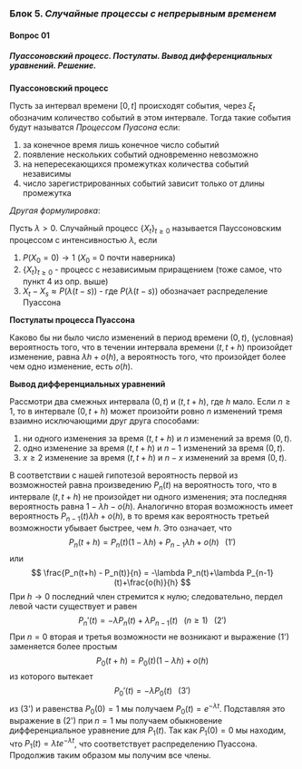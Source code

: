 ### Блок 5. *Случайные процессы с непрерывным временем*

#### Вопрос 01

##### Пуассоновский процесс. Постулаты. Вывод дифференциальных уравнений. Решение.

**Пуассоновский процесс**

Пусть за интервал времени $[0,t]$ происходят события, через $\xi_t$ обозначим количество событий в этом интервале. Тогда такие события будут называтся *Процессом Пуасона* если:

1. за конечное время лишь конечное число событий
2. появление нескольких событий одновременно невозможно
3. на непересекающихся промежутках количества событий независимы 
4. число зарегистрированных событий зависит только от длины промежутка

*Другая формулировка*:

Пусть $\lambda > 0$. Случайный процесс $\{X_t\}_{t\geq0}$ называется Пауссоновским процессом с интенсивностью $\lambda$, если

1. $P(X_0 = 0) \rightarrow1$ ($X_0$ = 0 почти наверника)
2. $\{X_t\}_{t\geq0}$ - процесс с независимым приращением (тоже самое, что пункт 4 из опр. выше)
3. $X_t - X_s \approx P(\lambda(t-s))$ - где $P(\lambda(t-s))$ обозначает распределение Пуассона  

**Постулаты процесса Пуассона**

Каково бы ни было число изменений в период времени $(0,t)$, (условная) вероятность того, что в течении интервала времени $(t,t+h)$ произойдет изменение, равна $\lambda h+o(h)$, а вероятность того, что произойдет более чем одно изменение, есть $o(h)$.

**Вывод дифференциальных уравнений**

Рассмотри два смежных интервала $(0,t)$ и $(t,t+h)$, где $h$ мало. Если $n\geq 1$, то в интервале $(0,t+h)$ может произойти ровно $n$ изменений тремя взаимно исключающими друг друга способами:

1) ни одного изменения за время $(t,t+h)$ и $n$ изменений за время $(0,t)$.
2) одно изменение за время  $(t,t+h)$ и $n-1$ изменений за время $(0,t)$.
3) $x\geq 2$ изменение за время  $(t,t+h)$ и $n-x$ изменений за время $(0,t)$.

В соответствии с нашей гипотезой вероятность первой из возможностей равна произведению $P_n(t)$ на вероятность того, что в интервале  $(t,t+h)$ не произойдет ни одного изменения; эта последняя вероятность равна $1-\lambda h-o(h)$. Аналогично вторая возможность имеет вероятность $P_{n-1}(t)\lambda h+o(h)$, в то время как вероятность третьей возможности убывает быстрее, чем $h$. Это означает, что 
$$
P_n(t+h)=P_n(t)(1-\lambda h)+P_{n-1}\lambda h+o(h)\;\;\;(1')
$$
или
$$
\frac{P_n(t+h) - P_n(t)}{n} = -\lambda P_n(t)+\lambda P_{n-1}(t)+\frac{o(h)}{h}
$$
При $h\rightarrow 0$ последний член стремится к нулю; следовательно, пердел левой части существует и равен
$$
P_n'(t)=-\lambda P_n(t)+\lambda P_{n-1}(t)\;\;\;(n\geq 1)\;\;\;(2')
$$
При $n=0$ вторая и третья возможности не возникают и выражение (1') заменяется более простым
$$
P_0(t+h)=P_0(t)(1-\lambda h)+o(h)
$$
из которого вытекает
$$
P_0'(t)=-\lambda P_0(t)\;\;\;(3')
$$
из (3') и равенства $P_0(0)=1$ мы получаем $P_0(t)=e^{-\lambda t}$. Подставляя это выражение в (2') при $n=1$ мы получаем обыкновение дифференциальное уравнение для $P_1(t)$. Так как $P_1(0) = 0$ мы находим, что $P_1(t)=\lambda te^{-\lambda t}$, что соответствует распределению Пуассона. Продолжив таким образом мы получим все члены.

